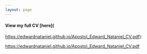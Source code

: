 ```yaml
---
layout: page
---
```


#### View my full CV [here](
https://edwardnataniel.github.io/Apostol_Edward_Nataniel_CV.pdf):  

<a href="
https://edwardnataniel.github.io/Apostol_Edward_Nataniel_CV.pdf">
https://edwardnataniel.github.io/Apostol_Edward_Nataniel_CV.pdf</a>

